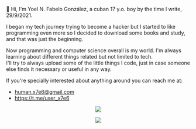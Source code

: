 👋 Hi, I'm Yoel N. Fabelo González, a cuban 17 y.o. boy by the time I write, 29/9/2021.

I began my tech journey trying to become a hacker but I started to like programming even more so I decided to download some books and study, and that was just the beginning.

Now programming and computer science overall is my world.
I'm always learning about different things related but not limited to tech.
<br>I'll try to always upload some of the little things I code, just in case someone else finds it necessary or useful in any way.

If you're specially interested about anything around you can reach me at:
- human.x7e6@gmail.com
- https://t.me/user_x7e6

<p align="center">
  <a href="https://skillicons.dev">
    <img src="https://skillicons.dev/icons?I=bash,cs,dart,debian,docker,dotnet,flutter,git,githubactions,java,linux,py,selenium,vscode&perline=5" />
  </a>
</p>

<p align="center">
    <a href="https://skillicons.dev">
        <img src="https://skillicons.dev/icons?i="bash,cs,dart,debian,docker,dotnet,flutter,git, githubaction,java,linux,py,selenium,vscode&perline=5" />
    </a>
</p>